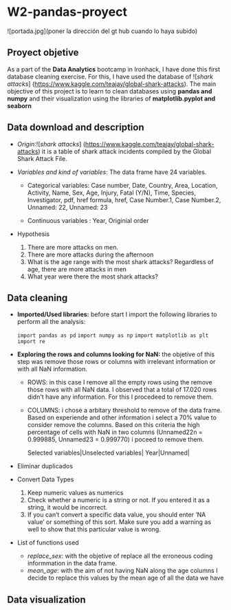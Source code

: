 # W2-pandas-proyect
![portada.jpg](poner la dirección del gt hub cuando lo haya subido)
## Proyect objetive
As a part of the **Data Analytics** bootcamp in Ironhack, I have done this first database cleaning exercise. For this, I have used the database of ![*shark attacks*] (https://www.kaggle.com/teajay/global-shark-attacks). The main objective of this project is to learn to clean databases using **pandas and numpy** and their visualization using the libraries of **matplotlib.pyplot and seaborn**

## Data download and description
-  *Origin*:![*shark attacks*] (https://www.kaggle.com/teajay/global-shark-attacks) it is a table of shark attack incidents compiled by the Global Shark Attack File.

-  *Variables and kind of variables*: The data frame have 24 variables. 
      - Categorical variables: Case number, Date, Country, Area, Location, Activity, Name, Sex, Age, Injury, Fatal (Y/N), Time, Species, Investigator, pdf, href formula, href, Case Number.1, Case Number.2, Unnamed: 22, Unnamed: 23

      - Continuous variables : Year, Originial order
-  Hypothesis
    1. There are more attacks on men.
    2. There are more attacks during the afternoon
    3. What is the age range with the most shark attacks? Regardless of age, there are more attacks in men 
    4. What year were there the most shark attacks?

        

## Data cleaning
- **Imported/Used libraries:** before start I import the following libraries to perform all the analysis:

    `import pandas as pd`
    `import numpy as np`
    `import matplotlib as plt`
    `import re`

- **Exploring the rows and columns looking for NaN:** the objetive of this step was remove those rows or columns with irrelevant information or with all NaN information.
    * ROWS: in this case I remove all the empty rows using the remove those rows with all NaN data. I observed that a total of 17.020 rows didn't have any information. For this I procedeed to remove them.
    * COLUMNS: i chose a arbitary threshold to remove of the data frame. Based on experiende and other information i select a 70% value to consider remove the columns. Based on this criteria the high percentage of cells with NaN in two columns (Unnamed22n = 0.999885, Unnamed23 =  0.999770) i poceed to remove them.

        Selected variables|Unselected variables|
        Year|Unnamed| 
- Eliminar duplicados

- Convert Data Types
    1. Keep numeric values as numerics
    2. Check whether a numeric is a string or not. If you entered it as a string, it would be incorrect. 
    3. If you can’t convert a specific data value, you should enter ‘NA value’ or something of this sort. Make sure you add a warning as well to show that this particular value is wrong. 

- List of functions used
    - *replace_sex*: with the objetive of replace all the erroneous coding informmation in the data frame. 
    - *mean_age*: with the aim of not having NaN along the age columns I decide to replace this values by the mean age of all the data we have


## Data visualization